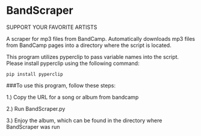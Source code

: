 # BandScraper

SUPPORT YOUR FAVORITE ARTISTS

A scraper for mp3 files from BandCamp. Automatically downloads mp3 files from BandCamp pages into a directory where the script is located.

This program utilizes pyperclip to pass variable names into the script. Please install pyperclip using the following command:

`pip install pyperclip`

###To use this program, follow these steps:

1.) Copy the URL for a song or album from bandcamp

2.) Run BandScraper.py

3.) Enjoy the album, which can be found in the directory where BandScraper was run
